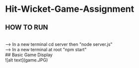 ﻿# Hit-Wicket-Game-Assignment
## HOW TO RUN
<br>
--> In a new terminal cd server then "node server.js"
<br>
--> In a new terminal at root "npm start"
<br>
## Basic Game Display
<br>
![alt text](game.JPG)

